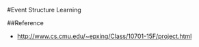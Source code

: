 #Event Structure Learning

##Reference
* http://www.cs.cmu.edu/~epxing/Class/10701-15F/project.html


